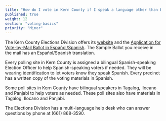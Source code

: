```yaml
---
title: "How do I vote in Kern County if I speak a language other than English?"
published: true
weight: 12
section: "voting-basics"
priority: "Minor"
---
```


The Kern County Elections Division offers its [website](https://www.kernvote.com/Voting/) and the [Application for Vote-by-Mail Ballot in Español/Spanish](https://elections.co.kern.ca.us/forms/permvotebymail.pdf). The Sample Ballot you receive in the mail has an Español/Spanish translation. 

Every polling site in Kern County is assigned a bilingual Spanish-speaking Election Officer to help Spanish-speaking voters if needed. They will be wearing identification to let voters know they speak Spanish. Every precinct has a written copy of the voting materials in Spanish.

Some poll sites in Kern County have bilingual speakers in Tagalog, Ilocano and Panjabi to help voters as needed. These poll sites also have materials in Tagalog, Ilocano and Panjabi. 

The Elections Division has a multi-language help desk who can answer questions by phone at (661) 868-3590. 

 

 



